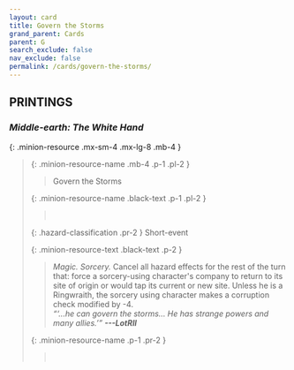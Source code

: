 ```yaml
---
layout: card
title: Govern the Storms
grand_parent: Cards
parent: G
search_exclude: false
nav_exclude: false
permalink: /cards/govern-the-storms/
---
```


## PRINTINGS


### _Middle-earth: The White Hand_

{: .minion-resource .mx-sm-4 .mx-lg-8 .mb-4 }
> {: .minion-resource-name .mb-4 .p-1 .pl-2 }
> > <div class="hazard-mp"></div>
> > <div class="card-name">Govern the Storms</div>
>
> {: .minion-resource-name .black-text .p-1 .pl-2 }
> > &nbsp;
>
> {: .hazard-classification .pr-2 }
> Short-event
>
> {: .minion-resource-text .black-text .p-2 }
> > _Magic._ _Sorcery._ Cancel all hazard effects for the rest of the turn that: force a sorcery-using character's company to return to its site of origin or would tap its current or new site. Unless he is a Ringwraith, the sorcery using character makes a corruption check modified by -4. <br>_“‘...he can govern the storms... He has strange powers and many allies.’”_ ***---LotRII*** 
> 
> {: .minion-resource-name .p-1 .pr-2 }
> > <div class="card-shield"></div>
> > <div class="card-corruption-white">&nbsp;</div>
